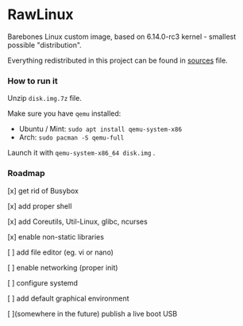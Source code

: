 # RawLinux

Barebones Linux custom image, based on 6.14.0-rc3 kernel - smallest possible "distribution".

Everything redistributed in this project can be found in [sources](sources.txt) file.

### How to run it

Unzip `disk.img.7z` file.

Make sure you have `qemu` installed: 
* Ubuntu / Mint: `sudo apt install qemu-system-x86`
* Arch: `sudo pacman -S qemu-full`

Launch it with `qemu-system-x86_64 disk.img` .

### Roadmap

[x] get rid of Busybox

[x] add proper shell

[x] add Coreutils, Util-Linux, glibc, ncurses

[x] enable non-static libraries

[ ] add file editor (eg. vi or nano)

[ ] enable networking (proper init)

[ ] configure systemd

[ ] add default graphical environment

[ ](somewhere in the future) publish a live boot USB
